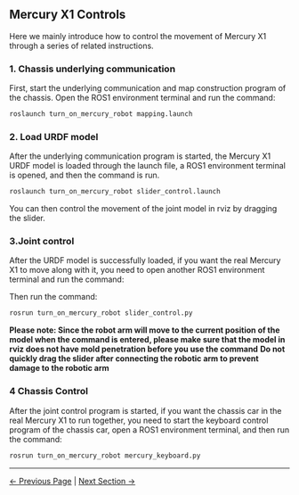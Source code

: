 ## Mercury X1 Controls

Here we mainly introduce how to control the movement of Mercury X1 through a series of related instructions.

### 1. Chassis underlying communication

First, start the underlying communication and map construction program of the chassis.
Open the ROS1 environment terminal and run the command:

```bash
roslaunch turn_on_mercury_robot mapping.launch
```

### 2. Load URDF model

After the underlying communication program is started, the Mercury X1 URDF model is loaded through the launch file, a ROS1 environment terminal is opened, and then the command is run.

```bash
roslaunch turn_on_mercury_robot slider_control.launch
```

You can then control the movement of the joint model in rviz by dragging the slider.

### 3.Joint control

After the URDF model is successfully loaded, if you want the real Mercury X1 to move along with it, you need to open another ROS1 environment terminal and run the command:

Then run the command:

```bash
rosrun turn_on_mercury_robot slider_control.py
```

**Please note: Since the robot arm will move to the current position of the model when the command is entered, please make sure that the model in rviz does not have mold penetration before you use the command**
**Do not quickly drag the slider after connecting the robotic arm to prevent damage to the robotic arm**

### 4 Chassis Control

After the joint control program is started, if you want the chassis car in the real Mercury X1 to run together, you need to start the keyboard control program of the chassis car, open a ROS1 environment terminal, and then run the command:

```bash
rosrun turn_on_mercury_robot mercury_keyboard.py
```

---

[← Previous Page](11.1.3-RvizIntroduction.md) | [Next Section →](../11.2-ROS2/README.md)
